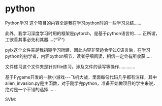 # python
Python学习
这个项目的内容全是我在学习python时的一些学习总结......


此外，我学习深度学习时用的框架是pytorch，是基于python语言的......
正所谓，工欲善其事必先利其器....(*^▽^*)

pylx这个文件夹是我初期学习所建，因此内容非常适合学过C语言后，在学习python的初学者，内涵python细节，读者仔细阅读，相信一定会有所收获.....

文件练习这个文件夹是针对file练习，涉及文件的读写等操作.............

基于Pygame开发的一款小游戏---飞机大战，里面每句代码几乎都有注释，其中alien_invasion.py是主函数，对于刚学完python，准备开始做项目的学生来说，绝对是一个不错的选择......

SVM:
